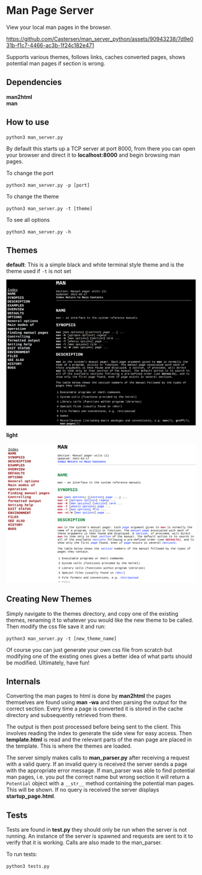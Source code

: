 # Man Page Server

View your local man pages in the browser.

https://github.com/Castersen/man_server_python/assets/90943238/7d9e031b-f1c7-4466-ac3b-1f24c182e471

Supports various themes, follows links, caches converted pages, shows potential man pages if section is wrong.

## Dependencies 

<b>man2html</b>  
<b>man</b>  

## How to use

`python3 man_server.py`  

By default this starts up a TCP server at port 8000,
from there you can open your browser and direct it to <b>localhost:8000</b> and begin browsing man pages.

To change the port

`python3 man_server.py -p [port]`

To change the theme

`python3 man_server.py -t [theme]`

To see all options

`python3 man_server.py -h`

## Themes

<b>default</b>: This is a simple black and white terminal style theme and is the theme used if `-t` is not set

<img src="showcase/dark-theme.png">

<b>light</b>

<img src="showcase/light-theme.png">

## Creating New Themes

Simply navigate to the themes directory, and copy one of the existing themes, renaming it to whatever you would like the new theme to be called. Then modify the css file save it and run:

`python3 man_server.py -t [new_theme_name]`

Of course you can just generate your own css file from scratch but modifying one of the existing ones gives a better idea of what parts should be modified. Ultimately, have fun!

## Internals

Converting the man pages to html is done by <b>man2html</b> the pages themselves are found using <b>man -wa</b> and then parsing the output for the correct section. Every time a page is converted it is stored in the cache directory and subsequently retrieved from there.

The output is then post processed before being sent to the client. This involves reading the index to generate the side view for easy access. Then <b>template.html</b> is read and the relevant parts of the man page are placed in the template. This is where the themes are loaded.

The server simply makes calls to <b>man_parser.py</b> after receiving a request with a valid query. If an invalid query is received the server sends a page with the appropriate error message. If man_parser was able to find potential man pages, i.e. you put the correct name but wrong section it will return a `Potential` object with a `__str__` method containing the potential man pages. This will be shown. If no query is received the server displays <b>startup_page.html</b>.

## Tests

Tests are found in <b>test.py</b> they should only be run when the server is not running. An instance of the server is spawned and requests are sent to it to verify that it is working. Calls are also made to the man_parser.

To run tests:

`python3 tests.py`
